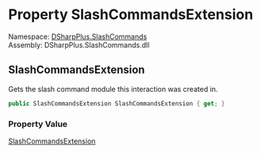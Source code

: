 # Property SlashCommandsExtension

Namespace: [DSharpPlus.SlashCommands](DSharpPlus.SlashCommands.md)  
Assembly: DSharpPlus.SlashCommands.dll

## <a id="DSharpPlus_SlashCommands_BaseContext_SlashCommandsExtension"></a>SlashCommandsExtension

Gets the slash command module this interaction was created in.

```csharp
public SlashCommandsExtension SlashCommandsExtension { get; }
```

### Property Value

[SlashCommandsExtension](DSharpPlus.SlashCommands.SlashCommandsExtension.md)

